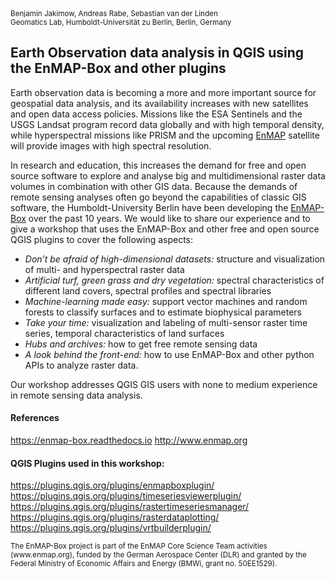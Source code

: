 
<small>
Benjamin Jakimow,  Andreas Rabe, Sebastian van der Linden<br/>
Geomatics Lab, Humboldt-Universität zu Berlin, Berlin, Germany<br/>
</small>


## Earth Observation data analysis in QGIS using the EnMAP-Box and other plugins

Earth observation data is becoming a more and more important source for geospatial data analysis, 
and its availability increases with new satellites and open data access policies. 
Missions like the ESA Sentinels and the USGS Landsat program record data globally and with 
high temporal density, while hyperspectral missions like PRISM and the upcoming [EnMAP](www.enmap.org) satellite will 
provide images with high spectral resolution. 


In research and education, this increases the demand for free and open source software to explore 
and analyse big and multidimensional raster data volumes in combination with other GIS data. 
Because the demands of remote sensing analyses often go beyond the capabilities of classic GIS software, 
the Humboldt-University Berlin have been developing the [EnMAP-Box](https://enmap-box.readthedocs.io) over the past 10 years. We would like to share our experience and to give a workshop that uses the EnMAP-Box and other free and open source QGIS plugins to cover the following aspects:


* <i>Don’t be afraid of high-dimensional datasets:</i> structure and visualization of multi- and hyperspectral raster data
* <i>Artificial turf, green grass and dry vegetation:</i> spectral characteristics of different land covers, spectral profiles and spectral libraries
* <i>Machine-learning made easy:</i> support vector machines and random forests to classify surfaces and to estimate biophysical parameters
* <i>Take your time:</i> visualization and labeling of multi-sensor raster time series, temporal characteristics of land surfaces
* <i>Hubs and archives:</i> how to get free remote sensing data
* <i>A look behind the front-end:</i> how to use EnMAP-Box and other python APIs to analyze raster data.

Our workshop addresses QGIS GIS users with none to medium experience in remote sensing data analysis.

#### References

https://enmap-box.readthedocs.io
http://www.enmap.org

#### QGIS Plugins used in this workshop:

https://plugins.qgis.org/plugins/enmapboxplugin/
https://plugins.qgis.org/plugins/timeseriesviewerplugin/
https://plugins.qgis.org/plugins/rastertimeseriesmanager/
https://plugins.qgis.org/plugins/rasterdataplotting/
https://plugins.qgis.org/plugins/vrtbuilderplugin/



<small>
The EnMAP-Box project is part of the EnMAP Core Science Team activities (www.enmap.org), funded by the German Aerospace Center (DLR) and granted by the Federal Ministry of Economic Affairs and Energy (BMWi, grant no. 50EE1529).
</small>



